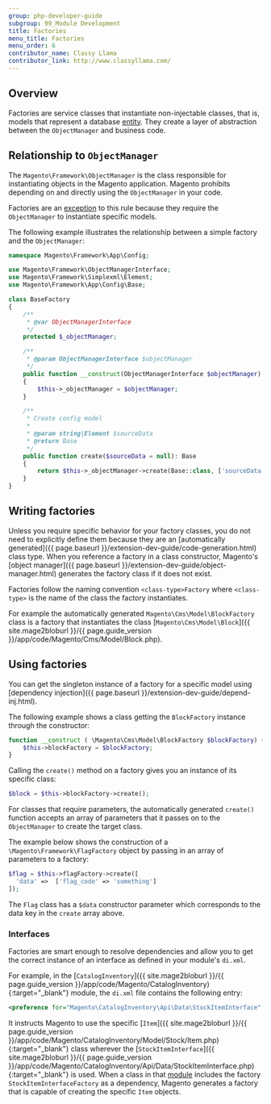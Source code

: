 ```yaml
---
group: php-developer-guide
subgroup: 99_Module Development
title: Factories
menu_title: Factories
menu_order: 6
contributor_name: Classy Llama
contributor_link: http://www.classyllama.com/
---
```


## Overview

Factories are service classes that instantiate non-injectable classes, that is, models that represent a database [entity](https://glossary.magento.com/entity).
They create a layer of abstraction between the `ObjectManager` and business code.

## Relationship to `ObjectManager`

The `Magento\Framework\ObjectManager` is the class responsible for instantiating objects in the Magento application.
Magento prohibits depending on and directly using the `ObjectManager` in your code.

Factories are an [exception](https://glossary.magento.com/exception) to this rule because they require the `ObjectManager` to instantiate specific models.

The following example illustrates the relationship between a simple factory and the `ObjectManager`:

```php
namespace Magento\Framework\App\Config;

use Magento\Framework\ObjectManagerInterface;
use Magento\Framework\Simplexml\Element;
use Magento\Framework\App\Config\Base;

class BaseFactory
{
    /**
     * @var ObjectManagerInterface
     */
    protected $_objectManager;

    /**
     * @param ObjectManagerInterface $objectManager
     */
    public function __construct(ObjectManagerInterface $objectManager)
    {
        $this->_objectManager = $objectManager;
    }

    /**
     * Create config model
     *
     * @param string|Element $sourceData
     * @return Base
     */
    public function create($sourceData = null): Base
    {
        return $this->_objectManager->create(Base::class, ['sourceData' => $sourceData]);
    }
}
```

## Writing factories

Unless you require specific behavior for your factory classes, you do not need to explicitly define them because they are an [automatically generated]({{ page.baseurl }}/extension-dev-guide/code-generation.html) class type.
When you reference a factory in a class constructor, Magento's [object manager]({{ page.baseurl }}/extension-dev-guide/object-manager.html) generates the factory class if it does not exist.

Factories follow the naming convention `<class-type>Factory` where `<class-type>` is the name of the class the factory instantiates.

For example the automatically generated `Magento\Cms\Model\BlockFactory` class is a factory that instantiates the class [`Magento\Cms\Model\Block`]({{ site.mage2bloburl }}/{{ page.guide_version }}/app/code/Magento/Cms/Model/Block.php).

## Using factories

You can get the singleton instance of a factory for a specific model using [dependency injection]({{ page.baseurl }}/extension-dev-guide/depend-inj.html).

The following example shows a class getting the `BlockFactory` instance through the constructor:

```php
function __construct ( \Magento\Cms\Model\BlockFactory $blockFactory) {
    $this->blockFactory = $blockFactory;
}
```

Calling the `create()` method on a factory gives you an instance of its specific class:

```php
$block = $this->blockFactory->create();
```

For classes that require parameters, the automatically generated `create()` function accepts an array of parameters that it passes on to the `ObjectManager` to create the target class.

The example below shows the construction of a `\Magento\Framework\FlagFactory` object by passing in an array of parameters to a factory:

```php
$flag = $this->flagFactory->create([
  'data' =>  ['flag_code' => 'something']
]);
```

The `Flag` class has a `$data` constructor parameter which corresponds to the data key in the `create` array above.

### Interfaces

Factories are smart enough to resolve dependencies and allow you to get the correct instance of an interface as defined in your module's `di.xml`.

For example, in the [`CatalogInventory`]({{ site.mage2bloburl }}/{{ page.guide_version }}/app/code/Magento/CatalogInventory){:target="_blank"} module, the `di.xml` file contains the following entry:

```xml
<preference for="Magento\CatalogInventory\Api\Data\StockItemInterface" type="Magento\CatalogInventory\Model\Stock\Item" />
```

It instructs Magento to use the specific [`Item`]({{ site.mage2bloburl }}/{{ page.guide_version }}/app/code/Magento/CatalogInventory/Model/Stock/Item.php){:target="_blank"} class wherever the [`StockItemInterface`]({{ site.mage2bloburl }}/{{ page.guide_version }}/app/code/Magento/CatalogInventory/Api/Data/StockItemInterface.php){:target="_blank"} is used.
When a class in that [module](https://glossary.magento.com/module) includes the factory `StockItemInterfaceFactory` as a dependency, Magento generates a factory that is capable of creating the specific `Item` objects.
